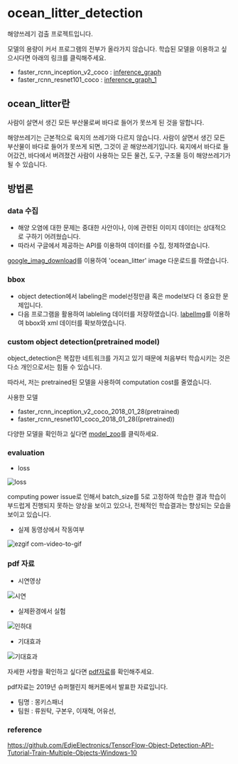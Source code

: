 # ocean_litter_detection
해양쓰레기 검출 프로젝트입니다.

모델의 용량이 커서 프로그램의 전부가 올라가지 않습니다.
학습된 모델을 이용하고 싶으시다면 아래의 링크를 클릭해주세요.

- faster_rcnn_inception_v2_coco : [inference_graph](https://1drv.ms/f/s!Aue5JNE50VRlh6MKUmXLta_mzNUSTA)
- faster_rcnn_resnet101_coco : [inference_graph_1](https://1drv.ms/f/s!Aue5JNE50VRlh6MNeyezEwzM6jPuUA)

## ocean_litter란

사람이 살면서 생긴 모든 부산물로써 바다로 들어가 못쓰게 된 것을 말합니다.

해양쓰레기는 근본적으로 육지의 쓰레기와 다르지 않습니다. 사람이 살면서 생긴 모든 부산물이 바다로 들어가 못쓰게 되면, 그것이 곧 해양쓰레기입니다. 육지에서 바다로 들어갔건, 바다에서 버려졌건 사람이 사용하는 모든 물건, 도구, 구조물 등이 해양쓰레기가 될 수 있습니다.

## 방법론

### data 수집

- 해양 오염에 대한 문제는 중대한 사안이나, 이에 관련된 이미지 데이터는 상대적으로 구하기 어려웠습니다.
- 따라서 구글에서 제공하는 API를 이용하여 데이터를 수집, 정제하였습니다.

[google_imag_download](https://github.com/hardikvasa/google-images-download)를 이용하여 'ocean_litter' image 다운로드를 하였습니다.

### bbox

- object detection에서 labeling은 model선정만큼 혹은 model보다 더 중요한 문제입니다.
- 다음 프로그램을 활용하여 lableling 데이터를 저장하였습니다.
[labelImg](https://github.com/tzutalin/labelImg)를 이용하여 bbox와 xml 데이터를 확보하였습니다.

### custom object detection(pretrained model)

object_detection은 복잡한 네트워크를 가지고 있기 때문에 처음부터 학습시키는 것은 다소 개인으로서는 힘들 수 있습니다.

따라서, 저는 pretrained된 모델을 사용하여 computation cost를 줄였습니다.

사용한 모델

- faster_rcnn_inception_v2_coco_2018_01_28(pretrained)
- faster_rcnn_resnet101_coco_2018_01_28((pretrained))

다양한 모델을 확인하고 싶다면 [model_zoo](https://github.com/tensorflow/models/blob/master/research/object_detection/g3doc/detection_model_zoo.md)를 클릭하세요.


### evaluation


- loss

![loss](https://user-images.githubusercontent.com/27891090/50773648-b0cb7000-12d4-11e9-8cee-2d65975735e3.PNG)

computing power issue로 인해서 batch_size를 5로 고정하여 학습한 결과 학습이 부드럽게 진행되지 못하는 양상을 보이고 있으나,
전체적인 학습결과는 향상되는 모습을 보이고 있습니다.

- 실제 동영상에서 작동여부

![ezgif com-video-to-gif](https://user-images.githubusercontent.com/27891090/50773983-a1005b80-12d5-11e9-9bc2-01d491099204.gif)

### pdf 자료 

- 시연영상

![시연](./image/시연영상.gif)

- 실제환경에서 실험

![인하대 ](./image/인경호영상.gif)

- 기대효과

![기대효과](./image/기대효과.gif)

자세한 사항을 확인하고 싶다면 [pdf자료](https://github.com/RRoundTable/ocean_litter_detection/blob/master/pdf.pdf)를 확인해주세요.

pdf자료는 2019년 슈퍼챌린지 해커톤에서 발표한 자료입니다.

- 팀명 : 몽키스패너
- 팀원 : 류원탁, 구본우, 이재혁, 어유선, 


### reference 
https://github.com/EdjeElectronics/TensorFlow-Object-Detection-API-Tutorial-Train-Multiple-Objects-Windows-10
